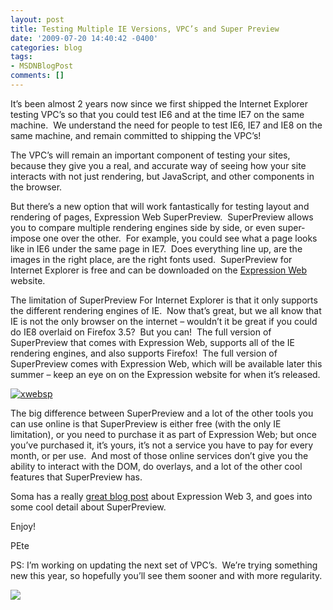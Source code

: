 ```yaml
---
layout: post
title: Testing Multiple IE Versions, VPC’s and Super Preview
date: '2009-07-20 14:40:42 -0400'
categories: blog
tags:
- MSDNBlogPost
comments: []
---
```


It’s been almost 2 years now since we first shipped the Internet Explorer testing VPC’s so that you could test IE6 and at the time IE7 on the same machine.  We understand the need for people to test IE6, IE7 and IE8 on the same machine, and remain committed to shipping the VPC’s!

The VPC’s will remain an important component of testing your sites, because they give you a real, and accurate way of seeing how your site interacts with not just rendering, but JavaScript, and other components in the browser.

But there’s a new option that will work fantastically for testing layout and rendering of pages, Expression Web SuperPreview.  SuperPreview allows you to compare multiple rendering engines side by side, or even super-impose one over the other.  For example, you could see what a page looks like in IE6 under the same page in IE7.  Does everything line up, are the images in the right place, are the right fonts used.  SuperPreview for Internet Explorer is free and can be downloaded on the [Expression Web](http://expression.microsoft.com/en-us/dd565874.aspx) website.

The limitation of SuperPreview For Internet Explorer is that it only supports the different rendering engines of IE.  Now that’s great, but we all know that IE is not the only browser on the internet – wouldn’t it be great if you could do IE8 overlaid on Firefox 3.5?  But you can!  The full version of SuperPreview that comes with Expression Web, supports all of the IE rendering engines, and also supports Firefox!  The full version of SuperPreview comes with Expression Web, which will be available later this summer – keep an eye on on the Expression website for when it’s released.

[![xwebsp](http://blogs.msdn.com/blogfiles/petel/WindowsLiveWriter/TestingMultipleIEVersionsVPCsandSuperPre_A434/xwebsp_thumb.png "xwebsp")](http://blogs.msdn.com/blogfiles/petel/WindowsLiveWriter/TestingMultipleIEVersionsVPCsandSuperPre_A434/xwebsp_2.png)

The big difference between SuperPreview and a lot of the other tools you can use online is that SuperPreview is either free (with the only IE limitation), or you need to purchase it as part of Expression Web; but once you’ve purchased it, it’s yours, it’s not a service you have to pay for every month, or per use.  And most of those online services don’t give you the ability to interact with the DOM, do overlays, and a lot of the other cool features that SuperPreview has.

Soma has a really [great blog post](http://blogs.msdn.com/somasegar/archive/2009/06/05/expression-web-3.aspx) about Expression Web 3, and goes into some cool detail about SuperPreview.

Enjoy!

PEte

PS: I’m working on updating the next set of VPC’s.  We’re trying something new this year, so hopefully you’ll see them sooner and with more regularity.

![](http://blogs.msdn.com/aggbug.aspx?PostID=9842061)